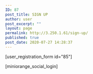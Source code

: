 ```yaml
---
ID: 87
post_title: SIGN UP
author: user
post_excerpt: ""
layout: page
permalink: http://3.250.1.61/sign-up/
published: true
post_date: 2020-07-27 14:28:37
---
```

<p>[user_registration_form id="85"]</p>

<!-- wp:paragraph {"align":"center","className":"social"} -->
<p class="has-text-align-center social">[miniorange_social_login]</p>
<!-- /wp:paragraph -->